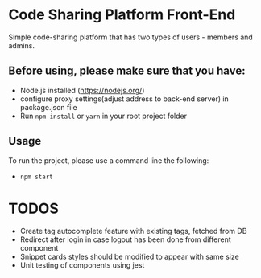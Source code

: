 # Code Sharing Platform Front-End

Simple code-sharing platform that has two types of users - members and
admins.

## Before using, please make sure that you have:
 - Node.js installed (https://nodejs.org/)
 - configure proxy settings(adjust address to back-end server) in package.json file
 - Run `npm install` or `yarn` in your root project folder

## Usage

To run the project, please use a command line the following:
 - `npm start`

 # TODOS 
 - Create tag autocomplete feature with existing tags, fetched from DB
 - Redirect after login in case logout has been done from different component
 - Snippet cards styles should be modified to appear with same size 
 - Unit testing of components using jest